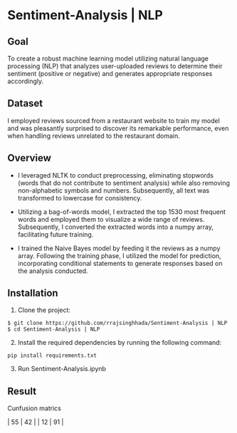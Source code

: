 # Sentiment-Analysis | NLP

## Goal 
To create a robust machine learning model utilizing natural language processing (NLP) that analyzes user-uploaded reviews to determine their sentiment (positive or negative) and generates appropriate responses accordingly.

## Dataset
I employed reviews sourced from a restaurant website to train my model and was pleasantly surprised to discover its remarkable performance, even when handling reviews unrelated to the restaurant domain.

## Overview 
* I leveraged NLTK to conduct preprocessing, eliminating stopwords (words that do not contribute to sentiment analysis) while also removing non-alphabetic symbols and numbers. Subsequently, all text was transformed to lowercase for consistency.

* Utilizing a bag-of-words model, I extracted the top 1530 most frequent words and employed them to visualize a wide range of reviews. Subsequently, I converted the extracted words into a numpy array, facilitating future training.

* I trained the Naive Bayes model by feeding it the reviews as a numpy array. Following the training phase, I utilized the model for prediction, incorporating conditional statements to generate responses based on the analysis conducted.

## Installation


1. Clone the project:
```
$ git clone https://github.com/rrajsinghhada/Sentiment-Analysis | NLP
$ cd Sentiment-Analysis | NLP
```
2. Install the required dependencies by running the following command:
```
pip install requirements.txt
```
3. Run Sentiment-Analysis.ipynb

 ## Result
 Cunfusion matrics

| 55 | 42 |
| 12 | 91 |

